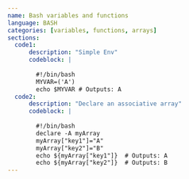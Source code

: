 ```yaml
---
name: Bash variables and functions
language: BASH
categories: [variables, functions, arrays]
sections:
  code1:
      description: "Simple Env"
      codeblock: |
  
        #!/bin/bash
        MYVAR=('A')
        echo $MYVAR # Outputs: A
  code2:
      description: "Declare an associative array"
      codeblock: |
  
        #!/bin/bash
        declare -A myArray
        myArray["key1"]="A"
        myArray["key2"]="B"
        echo ${myArray["key1"]}  # Outputs: A
        echo ${myArray["key2"]}  # Outputs: B
---
```

